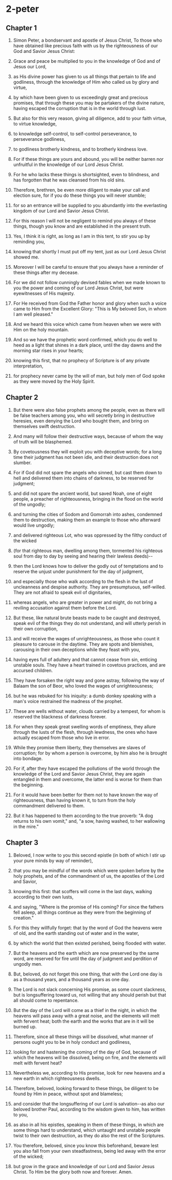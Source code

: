 # 2-peter

## Chapter 1

1. Simon Peter, a bondservant and apostle of Jesus Christ, To those who have obtained like precious faith with us by the righteousness of our God and Savior Jesus Christ:

2. Grace and peace be multiplied to you in the knowledge of God and of Jesus our Lord,

3. as His divine power has given to us all things that pertain to life and godliness, through the knowledge of Him who called us by glory and virtue,

4. by which have been given to us exceedingly great and precious promises, that through these you may be partakers of the divine nature, having escaped the corruption that is in the world through lust.

5. But also for this very reason, giving all diligence, add to your faith virtue, to virtue knowledge,

6. to knowledge self-control, to self-control perseverance, to perseverance godliness,

7. to godliness brotherly kindness, and to brotherly kindness love.

8. For if these things are yours and abound, you will be neither barren nor unfruitful in the knowledge of our Lord Jesus Christ.

9. For he who lacks these things is shortsighted, even to blindness, and has forgotten that he was cleansed from his old sins.

10. Therefore, brethren, be even more diligent to make your call and election sure, for if you do these things you will never stumble;

11. for so an entrance will be supplied to you abundantly into the everlasting kingdom of our Lord and Savior Jesus Christ.

12. For this reason I will not be negligent to remind you always of these things, though you know and are established in the present truth.

13. Yes, I think it is right, as long as I am in this tent, to stir you up by reminding you,

14. knowing that shortly I must put off my tent, just as our Lord Jesus Christ showed me.

15. Moreover I will be careful to ensure that you always have a reminder of these things after my decease.

16. For we did not follow cunningly devised fables when we made known to you the power and coming of our Lord Jesus Christ, but were eyewitnesses of His majesty.

17. For He received from God the Father honor and glory when such a voice came to Him from the Excellent Glory: "This is My beloved Son, in whom I am well pleased."

18. And we heard this voice which came from heaven when we were with Him on the holy mountain.

19. And so we have the prophetic word confirmed, which you do well to heed as a light that shines in a dark place, until the day dawns and the morning star rises in your hearts;

20. knowing this first, that no prophecy of Scripture is of any private interpretation,

21. for prophecy never came by the will of man, but holy men of God spoke as they were moved by the Holy Spirit.

## Chapter 2

1. But there were also false prophets among the people, even as there will be false teachers among you, who will secretly bring in destructive heresies, even denying the Lord who bought them, and bring on themselves swift destruction.

2. And many will follow their destructive ways, because of whom the way of truth will be blasphemed.

3. By covetousness they will exploit you with deceptive words; for a long time their judgment has not been idle, and their destruction does not slumber.

4. For if God did not spare the angels who sinned, but cast them down to hell and delivered them into chains of darkness, to be reserved for judgment;

5. and did not spare the ancient world, but saved Noah, one of eight people, a preacher of righteousness, bringing in the flood on the world of the ungodly;

6. and turning the cities of Sodom and Gomorrah into ashes, condemned them to destruction, making them an example to those who afterward would live ungodly;

7. and delivered righteous Lot, who was oppressed by the filthy conduct of the wicked

8. (for that righteous man, dwelling among them, tormented his righteous soul from day to day by seeing and hearing their lawless deeds)--

9. then the Lord knows how to deliver the godly out of temptations and to reserve the unjust under punishment for the day of judgment,

10. and especially those who walk according to the flesh in the lust of uncleanness and despise authority. They are presumptuous, self-willed. They are not afraid to speak evil of dignitaries,

11. whereas angels, who are greater in power and might, do not bring a reviling accusation against them before the Lord.

12. But these, like natural brute beasts made to be caught and destroyed, speak evil of the things they do not understand, and will utterly perish in their own corruption,

13. and will receive the wages of unrighteousness, as those who count it pleasure to carouse in the daytime. They are spots and blemishes, carousing in their own deceptions while they feast with you,

14. having eyes full of adultery and that cannot cease from sin, enticing unstable souls. They have a heart trained in covetous practices, and are accursed children.

15. They have forsaken the right way and gone astray, following the way of Balaam the son of Beor, who loved the wages of unrighteousness;

16. but he was rebuked for his iniquity: a dumb donkey speaking with a man's voice restrained the madness of the prophet.

17. These are wells without water, clouds carried by a tempest, for whom is reserved the blackness of darkness forever.

18. For when they speak great swelling words of emptiness, they allure through the lusts of the flesh, through lewdness, the ones who have actually escaped from those who live in error.

19. While they promise them liberty, they themselves are slaves of corruption; for by whom a person is overcome, by him also he is brought into bondage.

20. For if, after they have escaped the pollutions of the world through the knowledge of the Lord and Savior Jesus Christ, they are again entangled in them and overcome, the latter end is worse for them than the beginning.

21. For it would have been better for them not to have known the way of righteousness, than having known it, to turn from the holy commandment delivered to them.

22. But it has happened to them according to the true proverb: "A dog returns to his own vomit," and, "a sow, having washed, to her wallowing in the mire."

## Chapter 3

1. Beloved, I now write to you this second epistle (in both of which I stir up your pure minds by way of reminder),

2. that you may be mindful of the words which were spoken before by the holy prophets, and of the commandment of us, the apostles of the Lord and Savior,

3. knowing this first: that scoffers will come in the last days, walking according to their own lusts,

4. and saying, "Where is the promise of His coming? For since the fathers fell asleep, all things continue as they were from the beginning of creation."

5. For this they willfully forget: that by the word of God the heavens were of old, and the earth standing out of water and in the water,

6. by which the world that then existed perished, being flooded with water.

7. But the heavens and the earth which are now preserved by the same word, are reserved for fire until the day of judgment and perdition of ungodly men.

8. But, beloved, do not forget this one thing, that with the Lord one day is as a thousand years, and a thousand years as one day.

9. The Lord is not slack concerning His promise, as some count slackness, but is longsuffering toward us, not willing that any should perish but that all should come to repentance.

10. But the day of the Lord will come as a thief in the night, in which the heavens will pass away with a great noise, and the elements will melt with fervent heat; both the earth and the works that are in it will be burned up.

11. Therefore, since all these things will be dissolved, what manner of persons ought you to be in holy conduct and godliness,

12. looking for and hastening the coming of the day of God, because of which the heavens will be dissolved, being on fire, and the elements will melt with fervent heat?

13. Nevertheless we, according to His promise, look for new heavens and a new earth in which righteousness dwells.

14. Therefore, beloved, looking forward to these things, be diligent to be found by Him in peace, without spot and blameless;

15. and consider that the longsuffering of our Lord is salvation--as also our beloved brother Paul, according to the wisdom given to him, has written to you,

16. as also in all his epistles, speaking in them of these things, in which are some things hard to understand, which untaught and unstable people twist to their own destruction, as they do also the rest of the Scriptures.

17. You therefore, beloved, since you know this beforehand, beware lest you also fall from your own steadfastness, being led away with the error of the wicked;

18. but grow in the grace and knowledge of our Lord and Savior Jesus Christ. To Him be the glory both now and forever. Amen.

